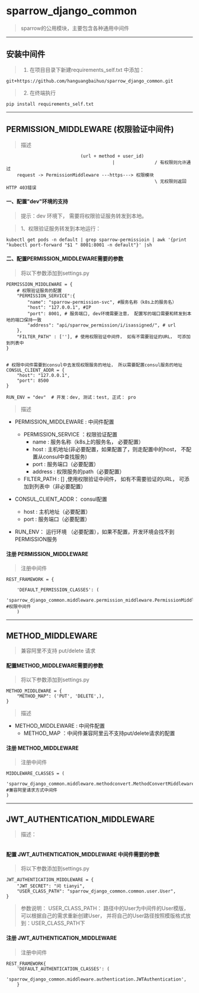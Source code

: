 # sparrow_django_common
>sparrow的公用模块，主要包含各种通用中间件

* * *

## 安装中间件
> 1. 在项目目录下新建requirements_self.txt 中添加：
```
git+https://github.com/hanguangbaihuo/sparrow_django_common.git
```
> 2. 在终端执行
```
pip install requirements_self.txt
```

* * *

## PERMISSION_MIDDLEWARE (权限验证中间件)
> 描述
```
                            (url + method + user_id)
                                        |               / 有权限则允许通过
    request -> PermissionMiddleware ---https---> 权限模块
                                                        \ 无权限则返回HTTP 403错误
```

#### 一、配置"dev"环境的支持
> 提示：dev 环境下， 需要将权限验证服务转发到本地。

> 1、权限验证服务转发到本地运行：

```
kubectl get pods -n default | grep sparrow-permissioin | awk '{print "kubectl port-forward "$1 " 8001:8001 -n default"}' |sh
```


#### 二、配置PERMISSION_MIDDLEWARE需要的参数
> 将以下参数添加到settings.py 

```
PERMISSION_MIDDLEWARE = {
    # 权限验证服务的配置
    "PERMISSION_SERVICE":{
        "name": "sparrow-permission-svc", #服务名称（k8s上的服务名）
        "host": "127.0.0.1", #IP
        "port": 8001, # 服务端口, dev环境需要注意， 配置写的端口需要和转发到本地的端口保持一致
        "address": "api/sparrow_permission/i/isassigned/", # url
    },
    "FILTER_PATH" : [''], # 使用权限验证中间件， 如有不需要验证的URL， 可添加到列表中
}


# 权限中间件需要到consul中去发现权限服务的地址， 所以需要配置consul服务的地址
CONSUL_CLIENT_ADDR = {
    "host": "127.0.0.1",
    "port": 8500
}

RUN_ENV = "dev"  # 开发：dev, 测试：test, 正式： pro 
```

> 描述
 - PERMISSION_MIDDLEWARE : 中间件配置
   -  PERMISSION_SERVICE ：权限验证配置
        - name : 服务名称（k8s上的服务名， 必要配置）
        - host : 主机地址(非必要配置，如果配置了，则走配置中的host， 不配置从consul中查找服务)
        - port : 服务端口（必要配置）
        - address : 权限服务的path（必要配置）
   -  FILTER_PATH : [] ,使用权限验证中间件， 如有不需要验证的URL， 可添加到列表中（非必要配置）
   
   
-  CONSUL_CLIENT_ADDR： consul配置
   - host : 主机地址（必要配置）
   - port : 服务端口（必要配置）


-  RUN_ENV： 运行环境  （必要配置），如果不配置，开发环境会找不到PERMISSION服务

   
#### 注册 PERMISSION_MIDDLEWARE 
> 注册中间件
```
REST_FRAMEWORK = {

    'DEFAULT_PERMISSION_CLASSES': (
        'sparrow_django_common.middleware.permission_middleware.PermissionMiddleware',    #权限中间件
    )
```

* * *
   
## METHOD_MIDDLEWARE
> 兼容阿里不支持 put/delete 请求
#### 配置METHOD_MIDDLEWARE需要的参数
> 将以下参数添加到settings.py
```
METHOD_MIDDLEWARE = {
    "METHOD_MAP": ('PUT', 'DELETE',), 
}
```
> 描述
 - METHOD_MIDDLEWARE : 中间件配置
   -  METHOD_MAP ：中间件兼容阿里云不支持put/delete请求的配置


#### 注册 METHOD_MIDDLEWARE
> 注册中间件
```
MIDDLEWARE_CLASSES = (
    'sparrow_django_common.middleware.methodconvert.MethodConvertMiddleware',      #兼容阿里请求方式中间件
)
```



* * *

## JWT_AUTHENTICATION_MIDDLEWARE
> 描述：
```buildoutcfg

```

#### 配置 JWT_AUTHENTICATION_MIDDLEWARE 中间件需要的参数
> 将以下参数添加到settings.py
```
JWT_AUTHENTICATION_MIDDLEWARE = {
    "JWT_SECRET": "问 tianyi",
    "USER_CLASS_PATH": "sparrow_django_common.common.user.User", 
}
``` 
> 参数说明： USER_CLASS_PATH： 路径中的User为中间件的User模版， 可以根据自己的需求重新创建User， 并将自己的User路径按照模版格式放到：USER_CLASS_PATH下 

#### 注册 JWT_AUTHENTICATION_MIDDLEWARE

> 注册中间件
```
REST_FRAMEWORK{
    'DEFAULT_AUTHENTICATION_CLASSES': (
        'sparrow_django_common.middleware.authentication.JWTAuthentication',      
    }
```















